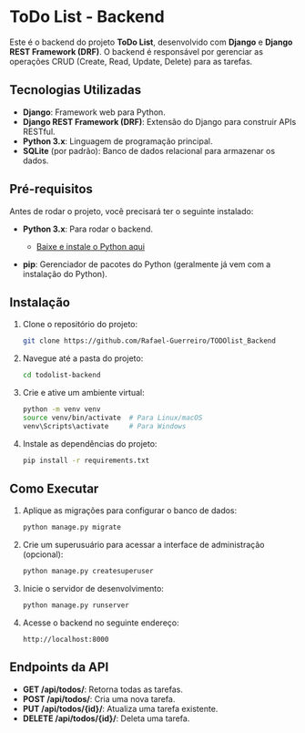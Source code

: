 # ToDo List - Backend

Este é o backend do projeto **ToDo List**, desenvolvido com **Django** e **Django REST Framework (DRF)**. O backend é responsável por gerenciar as operações CRUD (Create, Read, Update, Delete) para as tarefas.

## Tecnologias Utilizadas

- **Django**: Framework web para Python.
- **Django REST Framework (DRF)**: Extensão do Django para construir APIs RESTful.
- **Python 3.x**: Linguagem de programação principal.
- **SQLite** (por padrão): Banco de dados relacional para armazenar os dados.

## Pré-requisitos

Antes de rodar o projeto, você precisará ter o seguinte instalado:

- **Python 3.x**: Para rodar o backend.
  - [Baixe e instale o Python aqui](https://www.python.org/downloads/)

- **pip**: Gerenciador de pacotes do Python (geralmente já vem com a instalação do Python).

## Instalação

1. Clone o repositório do projeto:
    ```bash
    git clone https://github.com/Rafael-Guerreiro/TODOlist_Backend
    ```

2. Navegue até a pasta do projeto:
    ```bash
    cd todolist-backend
    ```

3. Crie e ative um ambiente virtual:
    ```bash
    python -m venv venv
    source venv/bin/activate  # Para Linux/macOS
    venv\Scripts\activate     # Para Windows
    ```

4. Instale as dependências do projeto:
    ```bash
    pip install -r requirements.txt
    ```

## Como Executar

1. Aplique as migrações para configurar o banco de dados:
    ```bash
    python manage.py migrate
    ```

2. Crie um superusuário para acessar a interface de administração (opcional):
    ```bash
    python manage.py createsuperuser
    ```

3. Inicie o servidor de desenvolvimento:
    ```bash
    python manage.py runserver
    ```

4. Acesse o backend no seguinte endereço:
    ```
    http://localhost:8000
    ```

## Endpoints da API

- **GET /api/todos/**: Retorna todas as tarefas.
- **POST /api/todos/**: Cria uma nova tarefa.
- **PUT /api/todos/{id}/**: Atualiza uma tarefa existente.
- **DELETE /api/todos/{id}/**: Deleta uma tarefa.
